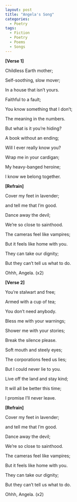 ```yaml
---
layout: post
title: "Angela's Song"
categories:
  - Poetry
tags:
  - Fiction
  - Poetry
  - Poems
  - Songs
---
```



**[Verse 1]**

Childless Earth mother;

Self-soothing, slow mover;

In a house that isn’t yours.

  
  
Faithful to a fault;

You know something that I don’t;

The meaning in the numbers.



But what is it you’re hiding?

A book without an ending;

Will I ever really know you?



Wrap me in your cardigan;

My heavy-banged heroine;

I know we belong together.



**[Refrain]**

Cover my feet in lavender;

and tell me that I’m good.

Dance away the devil;

We’re so close to sainthood.


The cameras feel like vampires;

But it feels like home with you.

They can take our dignity;

But they can’t tell us what to do.



Ohhh, Angela. (x2)



**[Verse 2]**

You’re stalwart and free;

Armed with a cup of tea;

You don’t need anybody.



Bless me with your warnings;

Shower me with your stories;

Break the silence please.



Soft mouth and steely eyes;

The corporations feed us lies;

But I could never lie to you.



Live off the land and stay kind;

It will all be better this time;

I promise I’ll never leave.



**[Refrain]**

Cover my feet in lavender;

and tell me that I’m good.

Dance away the devil;

We’re so close to sainthood.



The cameras feel like vampires;

But it feels like home with you.

They can take our dignity;

But they can’t tell us what to do.


  
Ohhh, Angela. (x2)

